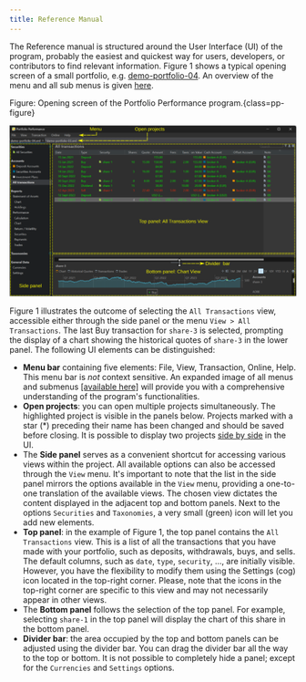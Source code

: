 ```yaml
---
title: Reference Manual
---
```


The Reference manual is structured around the User Interface (UI) of the program, probably the easiest and quickest way for users, developers, or contributors to find relevant information. Figure 1 shows a typical opening screen of a small portfolio, e.g. [demo-portfolio-04](../assets/demo-portfolio-04.xml). An overview of the menu and all sub menus is given [here](./menu.md).

Figure: Opening screen of the Portfolio Performance program.{class=pp-figure}

![](./images/components-UI.svg)

Figure 1 illustrates the outcome of selecting the `All Transactions` view, accessible either through the side panel or the menu `View > All Transactions`. The last Buy transaction for `share-3` is selected, prompting the display of a chart showing the historical quotes of `share-3` in the lower panel. The following UI elements can be distinguished:

- **Menu bar** containing five elements: File, View, Transaction, Online, Help. This menu bar is *not* context sensitive. An expanded image of all menus and submenus [[available here]](menu.md) will provide you with a comprehensive understanding of the program's functionalities.
- **Open projects**: you can open multiple projects simultaneously. The highlighted project is visible in the panels below. Projects marked with a star (*) preceding their name has been changed and should be saved before closing. It is possible to display two projects [side by side](../how-to/copy-securities.md) in the UI.
-  The **Side panel** serves as a convenient shortcut for accessing various views within the project. All available options can also be accessed through the `View` menu. It's important to note that the list in the side panel mirrors the options available in the `View` menu, providing a one-to-one translation of the available views. The chosen view dictates the content displayed in the adjacent top and bottom panels. Next to the options `Securities` and `Taxonomies`, a very small (green) icon will let you add new elements.
- **Top panel**: in the example of Figure 1, the top panel contains the `All Transactions` view. This is a list of all the transactions that you have made with your portfolio, such as deposits, withdrawals, buys, and sells. The default columns, such as `date`, `type`, `security`, ..., are initially visible. However, you have the flexibility to modify them using the Settings (cog) icon located in the top-right corner. Please, note that the icons in the top-right corner are specific to this view and may not necessarily appear in other views.
- The **Bottom panel** follows the selection of the top panel. For example, selecting `share-1` in the top panel will display the chart of this share in the bottom panel.
- **Divider bar**: the area occupied by the top and bottom panels can be adjusted using the divider bar. You can drag the divider bar all the way to the top or bottom. It is not possible to completely hide a panel; except for the `Currencies` and `Settings` options.